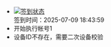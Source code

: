 - [![签到状态](https://github.com/womade/Cloud189-Actions/actions/workflows/main.yml/badge.svg?branch=main)](https://github.com/womade/Cloud189-Actions/actions/workflows/main.yml) <br> 签到时间：2025-07-09 18:43:59
- 开始执行帐号1
- 设备ID不存在，需要二次设备校验

